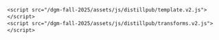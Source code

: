 <!doctype html>
<html>
  <head>
    <head>
  <meta charset="UTF-8" />
  <meta http-equiv="content-language" content="en" />
  <meta http-equiv="content-type" content="text/html; charset=UTF-8" />
  <meta name="viewport" content="width=device-width initial-scale=1.0" />
  <meta http-equiv="X-UA-Compatible" content="IE=edge" />

  <title>
    STAT 453 | Lecture 10
  </title>
  <meta name="description" content="STAT 453 - University of Wisconsin-Madison - Fall 2025
" />

  <link
    rel="shortcut icon"
    href="/dgm-fall-2025/assets/img/favicon.ico"
  />

  <link rel="stylesheet" href="./main.css" />
  <link
    rel="canonical"
    href="/dgm-fall-2025/notes/lecture-10/"
  />

  
  <!-- Load Latex JS -->
  <script src="https://cdn.jsdelivr.net/npm/latex.js@0.11.1/dist/latex.min.js"></script>
  <script src="https://cdn.jsdelivr.net/npm/latex.js@0.11.1/dist/latex.component.js"></script>
  
</head>

    <script src="/dgm-fall-2025/assets/js/distillpub/template.v2.js"></script>
    <script src="/dgm-fall-2025/assets/js/distillpub/transforms.v2.js"></script>
  </head>

  <d-front-matter>
    <script type="text/json">
      {
            "title": "Lecture 10",
            "description": "Rgularization",
            "published": "October 13, 2025",
            "lecturers": [
              
              {
                "lecturer": "Ben Lengerich",
                "lecturerURL": "https://adaptinfer.org"
              }
              
            ],
            "authors": [
              
              {
                "author": "Neev Agrawal"
              },
              
              {
                "author": "Dong Hyeon Jeon"
              },
              
              {
                "author": "Colby Kipp Beliveau"
              }
              
            ],
            "editors": [
              
              {
                "editor": ""
              }
              
            ],
            "katex": {
              "delimiters": [
                {
                  "left": "$",
                  "right": "$",
                  "display": false
                },
                {
                  "left": "$$",
                  "right": "$$",
                  "display": true
                }
              ]
            }
          }
    </script>
  </d-front-matter>

  <body>
    <header class="site-header">
  <div class="wrapper">
    <span class="site-title">
      <a class="page-link" href="https://adaptinfer.org/dgm-fall-2025/"
        >STAT 453</a
      >
    </span>

    <nav class="site-nav">
      <input type="checkbox" id="nav-trigger" class="nav-trigger" />
      <label for="nav-trigger">
        <span class="menu-icon">
          <svg viewBox="0 0 18 15" width="18px" height="15px">
            <path
              fill="#424242"
              d="M18,1.484c0,0.82-0.665,1.484-1.484,1.484H1.484C0.665,2.969,0,2.304,0,1.484l0,0C0,0.665,0.665,0,1.484,0 h15.031C17.335,0,18,0.665,18,1.484L18,1.484z"
            />
            <path
              fill="#424242"
              d="M18,7.516C18,8.335,17.335,9,16.516,9H1.484C0.665,9,0,8.335,0,7.516l0,0c0-0.82,0.665-1.484,1.484-1.484 h15.031C17.335,6.031,18,6.696,18,7.516L18,7.516z"
            />
            <path
              fill="#424242"
              d="M18,13.516C18,14.335,17.335,15,16.516,15H1.484C0.665,15,0,14.335,0,13.516l0,0 c0-0.82,0.665-1.484,1.484-1.484h15.031C17.335,12.031,18,12.696,18,13.516L18,13.516z"
            />
          </svg>
        </span>
      </label>

      <div class="trigger">
        <a class="page-link" href="/dgm-fall-2025/logistics/"
          >logistics</a
        >
        <a class="page-link" href="/dgm-fall-2025/lectures/"
          >lectures</a
        >
        <a class="page-link" href="/dgm-fall-2025/notes/">notes</a>
        <a class="page-link" href="/dgm-fall-2025/calendar/"
          >calendar</a
        >
        <a class="page-link" href="/dgm-fall-2025/homework/"
          >homework</a
        >
        <a class="page-link" href="/dgm-fall-2025/project/">project</a>
      </div>
    </nav>
  </div>
</header>

<d-article>

<h2>1. Improving Generalization</h2>
<p>Generalization refers to how well a trained model performs on unseen data.  
A model that generalizes well captures the <strong>true underlying patterns</strong> in the dataset instead of memorizing noise from the training set.</p>

<p>In machine learning, achieving high training accuracy is not enough — the ultimate goal is to ensure that the model <strong>performs well on data it has never seen before</strong>. Overfitting occurs when a model is too closely tailored to the training set, leading to poor performance on new data. Generalization techniques aim to reduce this gap.</p>

<p><strong>Key strategies to improve generalization:</strong></p>
<ul>
  <li>Collect more high-quality and diverse data</li>
  <li>Use data augmentation</li>
  <li>Reduce model capacity (simplify the model)</li>
  <li>Apply regularization (L1, L2, dropout)</li>
  <li>Use early stopping</li>
  <li>Leverage semi-supervised, self-supervised, or transfer learning approaches</li>
</ul>

<p>Each of these methods addresses overfitting in different ways — from improving the quality of data to directly constraining the model's complexity.</p>

<figure><img src="assets/img/notes/lecture-10.figure1.png"><figcaption>Figure 1. Strategies for improving model generalization.</figcaption></figure>

<h2>2. Data Augmentation</h2>
<p><strong>Data augmentation</strong> increases the effective dataset size by generating <em>label-preserving transformations</em>, which improves robustness and reduces overfitting.  
It’s particularly useful when labeled data is limited or expensive to obtain, such as in medical imaging or autonomous driving.</p>

<p><strong>Common augmentation methods:</strong></p>
<ul>
  <li>Random cropping and resizing</li>
  <li>Horizontal / vertical flipping</li>
  <li>Random rotation, translation, or zoom</li>
  <li>Adding noise, blur, or color jitter</li>
  <li>Mixup, CutMix, or advanced augmentation policies</li>
</ul>

<p>These augmentations simulate real-world variations and force the model to learn <strong>invariant and robust representations</strong>.  
For example, an image classifier trained with random rotations will learn to recognize objects regardless of orientation.</p>

<p>Mathematically:</p>
<p>$$\mathcal{D}_{\mathrm{aug}} = \{ (h(x_i), y_i)\;|\;(x_i, y_i)\in\mathcal{D}\}$$</p>

<figure><img src="assets/img/notes/lecture-10/figure2.png"><figcaption>Figure 2. Original vs. augmented data examples.</figcaption></figure>

<h2>3. Early Stopping</h2>
<p><strong>Early stopping</strong> is a simple but highly effective regularization technique.  
It stops training when validation performance stops improving — even if training accuracy continues rising.</p>

<ol>
  <li>Split the dataset into training, validation, and test sets.</li>
  <li>Monitor validation performance during training.</li>
  <li>Stop training when validation accuracy peaks (or validation loss stops decreasing).</li>
</ol>

<p>This technique relies on the observation that the model first learns general patterns before overfitting.  
By stopping training early, we capture the model at its best generalization point.</p>

<figure><img src="assets/img/notes/lecture-10/figure3.png"><figcaption>Figure 3. Early stopping accuracy curve.</figcaption></figure>
<figure><img src="assets/img/notes/lecture-10/figure4.png"><figcaption>Figure 4. Early stopping loss curve.</figcaption></figure>

<h2>4. L1 and L2 Regularization</h2>
<p><strong>Regularization</strong> discourages overly large weights and helps prevent overfitting by introducing a penalty term to the loss function.  
This encourages the model to learn simpler patterns rather than memorizing noise.</p>

<h3>4.1 L1 Regularization (Lasso)</h3>
<p>$$\mathcal{L}_{L1}=\frac{1}{n}\sum_{i=1}^nL(y^{[i]},\hat{y}^{[i]})+\frac{\lambda}{n}\sum_j|w_j|$$</p>
<ul>
  <li>Encourages <strong>sparsity</strong> (many weights become zero)</li>
  <li>Useful for feature selection in high-dimensional settings</li>
</ul>
<figure><img src="assets/img/notes/lecture-10/figure5.png"><figcaption>Figure 5. L1 regularization promotes sparsity.</figcaption></figure>

<h3>4.2 L2 Regularization (Ridge)</h3>
<p>$$\mathcal{L}_{L2}=\frac{1}{n}\sum_{i=1}^nL(y^{[i]},\hat{y}^{[i]})+\frac{\lambda}{n}\sum_jw_j^2$$</p>
<p>$$w_{i,j}:=w_{i,j}-\eta\left(\frac{\partial L}{\partial w_{i,j}}+\frac{2\lambda}{n}w_{i,j}\right)$$</p>
<figure><img src="assets/img/notes/lecture-10/figure6.png"><figcaption>Figure 6. L2 regularization produces smoother weights.</figcaption></figure>

<h2>5. Dropout</h2>
<p><strong>Dropout</strong> is one of the most widely used and powerful regularization techniques.  
It works by randomly dropping out a fraction of neurons during training. This forces the network to learn <strong>redundant, distributed representations</strong> instead of relying too heavily on specific neurons.</p>

<p><strong>Why Dropout Works:</strong></p>
<ul>
  <li>Breaks <strong>co-adaptation</strong> — neurons learn more general, independent features.</li>
  <li>Acts like an <strong>ensemble</strong> — different subnetworks are trained at each iteration.</li>
  <li>Improves <strong>robustness</strong> — no single neuron dominates the model’s predictions.</li>
</ul>

<p>Mathematically, during training each neuron output \(h_i\) is multiplied by a Bernoulli random variable \(z_i\):</p>

<p>
$$
\tilde{h}_i = z_i h_i, \quad
z_i =
\begin{cases}
0 & \text{with probability } p \\
1 & \text{with probability } 1 - p
\end{cases}
$$
</p>

<p>At inference time, dropout is disabled and weights are scaled to account for the dropped neurons during training.</p>

<figure><img src="assets/img/notes/lecture-10/figure7.png"><figcaption>Figure 7. Dropout network training.</figcaption></figure>
<figure><img src="assets/img/notes/lecture-10/figure8.png"><figcaption>Figure 8. Dropout improves validation accuracy and generalization.</figcaption></figure>

<h2>Summary</h2>
<p>Regularization and generalization techniques are essential for robust machine learning models.  
They help avoid overfitting and improve predictive performance on unseen data.  
In practice, the best models combine data augmentation, early stopping, L2 regularization, and dropout for strong generalization.</p>

</d-article>
</div>

<footer class="site-footer">
  <div class="wrapper">
    <h2 class="footer-heading">Introduction to Deep Learning and Generative Models</h2>
    <p>&copy; 2025 University of Wisconsin · STAT 453 Lecture Notes</p>
  </div>
</footer>
</body>
</html>
